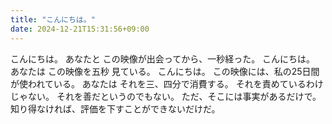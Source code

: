 ```yaml
---
title: "こんにちは。"
date: 2024-12-21T15:31:56+09:00
---
```

こんにちは。
あなたと この映像が出会ってから、一秒経った。
こんにちは。
あなたは この映像を五秒 見ている。
こんにちは。
この映像には、私の25日間が使われている。
あなたは それを三、四分で消費する。
それを責めているわけじゃない。
それを善だというのでもない。
ただ、そこには事実があるだけで。
知り得なければ、評価を下すことができないだけだ。
